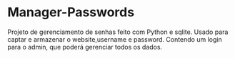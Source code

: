# Manager-Passwords
Projeto de gerenciamento de senhas feito com Python e sqlite.
Usado para captar e armazenar o website,username e password.
Contendo um login para o admin, que poderá gerenciar todos os dados.
